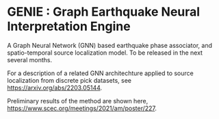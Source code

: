 # GENIE : Graph Earthquake Neural Interpretation Engine

A Graph Neural Network (GNN) based earthquake phase associator, and spatio-temporal source localization model. To be released in the next several months.

For a description of a related GNN architechture applied to source localization from discrete pick datasets, see https://arxiv.org/abs/2203.05144.

Preliminary results of the method are shown here, https://www.scec.org/meetings/2021/am/poster/227.
